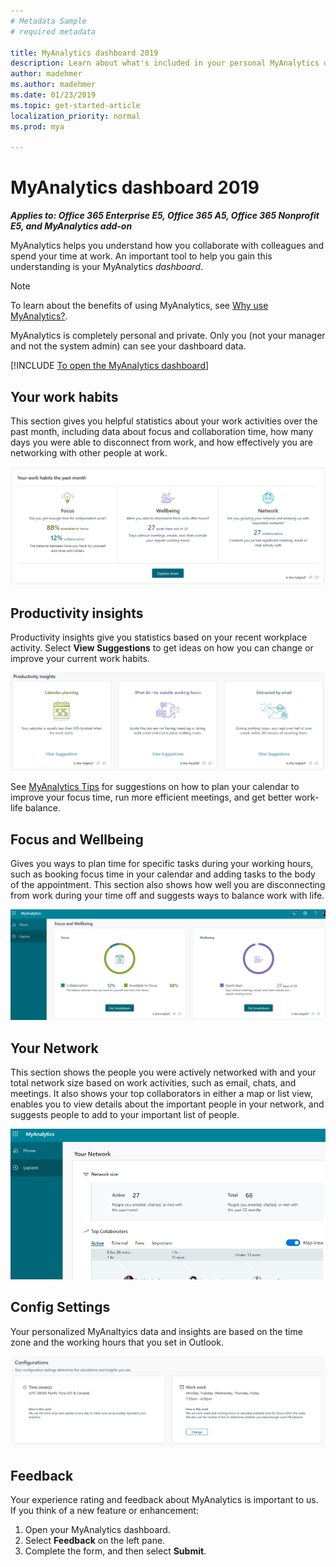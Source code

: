 ```yaml
---
# Metadata Sample
# required metadata

title: MyAnalytics dashboard 2019
description: Learn about what's included in your personal MyAnalytics dashboard 2019
author: madehmer
ms.author: madehmer
ms.date: 01/23/2019
ms.topic: get-started-article
localization_priority: normal 
ms.prod: mya

---
```


# MyAnalytics dashboard 2019

_**Applies to: Office 365 Enterprise E5, Office 365 A5, Office 365 Nonprofit E5, and MyAnalytics add-on**_

MyAnalytics helps you understand how you collaborate with colleagues and spend your time at work. An important tool to help you gain this understanding is your MyAnalytics _dashboard_.

> [!Note]
> To learn about the benefits of using MyAnalytics, see [Why use MyAnalytics?](../Overview/Better-work-habits.md).

MyAnalytics is completely personal and private. Only you (not your manager and not the system admin) can see your dashboard data.

[!INCLUDE [To open the MyAnalytics dashboard](../Includes/to-open-the-dashboard.md)]

## Your work habits

This section gives you helpful statistics about your work activities over the past month, including data about focus and collaboration time, how many days you were able to disconnect from work, and how effectively you are networking with other people at work.

![Your work habits](../../Images/mya/use/mya-work-habits.png)

## Productivity insights

Productivity insights give you statistics based on your recent workplace activity. Select **View Suggestions** to get ideas on how you can change or improve your current work habits.

![Productivity insights](../../Images/mya/use/pro-insights.png)

See [MyAnalytics Tips](../Overview/tips.md) for suggestions on how to plan your calendar to improve your focus time, run more efficient meetings, and get better work-life balance.

## Focus and Wellbeing

Gives you ways to plan time for specific tasks during your working hours, such as booking focus time in your calendar and adding tasks to the body of the appointment. This section also shows how well you are disconnecting from work during your time off and suggests ways to balance work with life.

![Focus and wellbeing](../../Images/mya/use/mya-focus-wellbeing.png)

## Your Network

This section shows the people you were actively networked with and your total network size based on work activities, such as email, chats, and meetings. It also shows your top collaborators in either a map or list view, enables you to view details about the important people in your network, and suggests people to add to your important list of people. 


![Your Network](../../Images/mya/use/mya-network.png)

## Config Settings

Your personalized MyAnaltyics data and insights are based on the time zone and the working hours that you set in Outlook. 

![Config Settings](../../Images/mya/use/mya-config-settings.png)

## Feedback

Your experience rating and feedback about MyAnalytics is important to us. If you think of a new feature or enhancement:

1. Open your MyAnalytics dashboard.
2. Select **Feedback** on the left pane.
3. Complete the form, and then select **Submit**.
